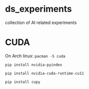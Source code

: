 # ds_experiments
collection of AI related experiments



# CUDA
On Arch linux:
`pacman -S cuda`


`pip install nvidia-pyindex`

`pip install nvidia-cuda-runtime-cu11`

`pip install cupy`